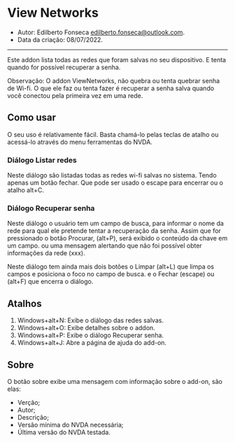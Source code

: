 # View Networks
* Autor: Edilberto Fonseca <edilberto.fonseca@outlook.com>.
* Data da criação: 08/07/2022.

----------

Este addon lista todas as redes que foram salvas no seu dispositivo. E tenta quando for possível recuperar a senha.

Observação: O addon ViewNetworks, não quebra ou tenta quebrar senha de Wi-fi. O que ele faz ou tenta fazer é recuperar a senha salva quando você conectou pela primeira vez em uma  rede.

## Como usar

O seu uso é relativamente fácil. Basta chamá-lo pelas teclas de atalho ou acessá-lo através do menu ferramentas   do NVDA.

### Diálogo Listar redes

Neste diálogo são listadas todas as redes wi-fi salvas no sistema. Tendo apenas um botão fechar. Que pode ser usado o escape para encerrar ou o atalho alt+C.

### Diálogo Recuperar senha

Neste diálogo o usuário tem um campo de busca, para informar o nome da rede para qual ele pretende tentar a recuperação da senha. Assim que for pressionado o botão Procurar, (alt+P), será exibido o conteúdo da chave em um campo. ou uma mensagem alertando que não foi possível obter informações da rede (xxx).

Neste diálogo tem ainda mais dois botões o Limpar (alt+L) que limpa os campos e posiciona o foco no campo de busca. e o Fechar (escape) ou (alt+F) que encerra o diálogo.

## Atalhos

1. Windows+alt+N: Exibe o diálogo das redes salvas.
2. Windows+alt+O: Exibe detalhes sobre o addon.
3. Windows+alt+P: Exibe o diálogo Recuperar senha.
4. Windows+alt+J: Abre a página de ajuda do add-on.

## Sobre

O botão sobre exibe uma mensagem com informação sobre o add-on, são elas:

* Verção;
* Autor;
* Descrição;
* Versão mínima do NVDA necessária;
* Última versão do NVDA testada.

